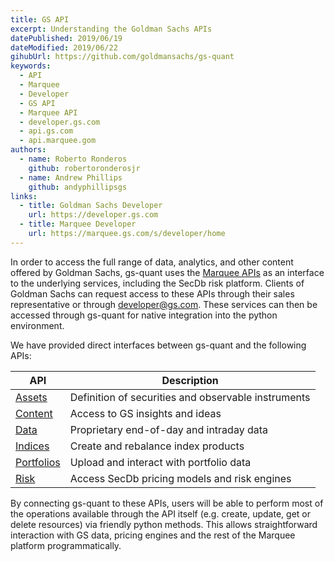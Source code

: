 ```yaml
---
title: GS API
excerpt: Understanding the Goldman Sachs APIs
datePublished: 2019/06/19
dateModified: 2019/06/22
gihubUrl: https://github.com/goldmansachs/gs-quant
keywords:
  - API
  - Marquee
  - Developer
  - GS API
  - Marquee API
  - developer.gs.com
  - api.gs.com
  - api.marquee.gom
authors:
  - name: Roberto Ronderos
    github: robertoronderosjr
  - name: Andrew Phillips
    github: andyphillipsgs
links:
  - title: Goldman Sachs Developer
    url: https://developer.gs.com
  - title: Marquee Developer
    url: https://marquee.gs.com/s/developer/home
---
```


In order to access the full range of data, analytics, and other content offered by Goldman Sachs, gs-quant uses the
[Marquee APIs](https://marquee.gs.com/s/developer/docs/getting-started) as an interface to the underlying
services, including the SecDb risk platform. Clients of Goldman Sachs can request access to these APIs through their
sales representative or through [developer@gs.com](mailto:developer@gs.com). These services can then be accessed through gs-quant for native
integration into the python environment.

We have provided direct interfaces between gs-quant and the following APIs:

| API                                                                                        | Description                                         |
| ------------------------------------------------------------------------------------------ | --------------------------------------------------- |
| [Assets](https://marquee.gs.com/s/developer/docs/endpoint-reference/asset-service)         | Definition of securities and observable instruments |
| [Content](https://marquee.gs.com/s/developer/docs/endpoint-reference/content-service)      | Access to GS insights and ideas                     |
| [Data](https://marquee.gs.com/s/developer/docs/endpoint-reference/data-service)            | Proprietary end-of-day and intraday data            |
| [Indices](https://marquee.gs.com/s/developer/docs/endpoint-reference/indices-service)      | Create and rebalance index products                 |
| [Portfolios](https://marquee.gs.com/s/developer/docs/endpoint-reference/portfolio-service) | Upload and interact with portfolio data             |
| [Risk](https://marquee.gs.com/s/developer/docs/endpoint-reference/risk-service)            | Access SecDb pricing models and risk engines        |

By connecting gs-quant to these APIs, users will be able to perform most of the operations available through
the API itself (e.g. create, update, get or delete resources) via friendly python methods. This allows straightforward
interaction with GS data, pricing engines and the rest of the Marquee platform programmatically.
